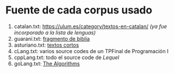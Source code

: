 # Fuente de cada corpus usado

1. catalan.txt: https://ulum.es/category/textos-en-catalan/ *(ya fue incorporado a la lista de lenguas)*
2. guaraní.txt: [fragmento de biblia](https://www.bible.com/es/versions/805-grn1913-tupa-nandeyara-1913)
3. asturiano.txt: [textos cortos](https://www.xuliocs.com/Esquisa/arroznegro.htm)
4. cLang.txt: varios source codes de un TPFinal de Programación I
5. cppLang.txt: todo el source code de *Lequel*
6. goLang.txt: [The Algorithms](https://github.com/TheAlgorithms)
